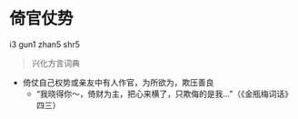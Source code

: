 # 倚官仗势
i3 gun1 zhan5 shr5
> 兴化方言词典
- 倚仗自己权势或亲友中有人作官，为所欲为，欺压善良
  - “我晓得你～，倚财为主，把心来横了，只欺侮的是我…”（《金瓶梅词话》四三）
